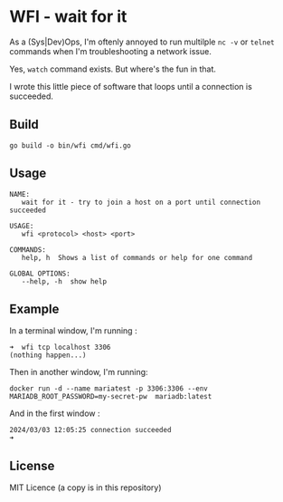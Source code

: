 # WFI - wait for it

As a (Sys|Dev)Ops, I'm oftenly annoyed to run multilple `nc -v` or `telnet` commands when I'm troubleshooting a network issue.

Yes, `watch` command exists. But where's the fun in that.

I wrote this little piece of software that loops until a connection is succeeded.

## Build

`go build -o bin/wfi cmd/wfi.go`

## Usage

```
NAME:
   wait for it - try to join a host on a port until connection succeeded

USAGE:
   wfi <protocol> <host> <port>

COMMANDS:
   help, h  Shows a list of commands or help for one command

GLOBAL OPTIONS:
   --help, -h  show help
```

## Example

In a terminal window, I'm running :

```
➜  wfi tcp localhost 3306
(nothing happen...)
```

Then in another window, I'm running:

`docker run -d --name mariatest -p 3306:3306 --env MARIADB_ROOT_PASSWORD=my-secret-pw  mariadb:latest`

And in the first window :

```
2024/03/03 12:05:25 connection succeeded
➜
```

## License

MIT Licence (a copy is in this repository)
